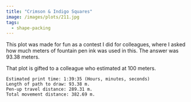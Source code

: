 ```yaml
---
title: "Crimson & Indigo Squares"
image: /images/plots/211.jpg
tags:
  - shape-packing
---
```


This plot was made for fun as a contest I did for colleagues, where I asked how much meters of fountain pen ink was used in this. The answer was 93.38 meters.

That plot is gifted to a colleague who estimated at 100 meters.

```
Estimated print time: 1:39:35 (Hours, minutes, seconds)
Length of path to draw: 93.38 m.
Pen-up travel distance: 289.31 m.
Total movement distance: 382.69 m.
```
